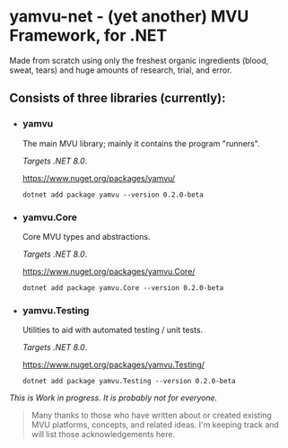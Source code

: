 # yamvu-net - (yet another) MVU Framework, for .NET

Made from scratch using only the freshest organic ingredients (blood, sweat, tears) and huge amounts of research, trial, and error.

## Consists of three libraries (currently):

- ### yamvu 

  The main MVU library; mainly it contains the program "runners".

  _Targets .NET 8.0_.

  https://www.nuget.org/packages/yamvu/

  `dotnet add package yamvu --version 0.2.0-beta`

- ### yamvu.Core

  Core MVU types and abstractions.

  _Targets .NET 8.0_.

  https://www.nuget.org/packages/yamvu.Core/

  `dotnet add package yamvu.Core --version 0.2.0-beta`

- ### yamvu.Testing

  Utilities to aid with automated testing / unit tests.

  _Targets .NET 8.0_.

  https://www.nuget.org/packages/yamvu.Testing/

  `dotnet add package yamvu.Testing --version 0.2.0-beta`



_This is Work in progress. It is probably not for everyone._

> Many thanks to those who have written about or created existing MVU platforms, concepts, and related ideas. I'm keeping track and will list those acknowledgements here.
